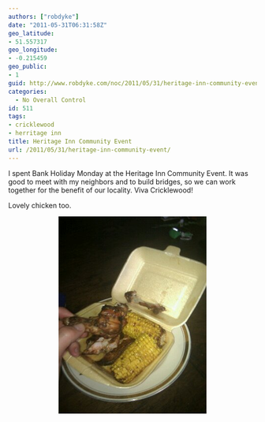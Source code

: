 ```yaml
---
authors: ["robdyke"]
date: "2011-05-31T06:31:58Z"
geo_latitude:
- 51.557317
geo_longitude:
- -0.215459
geo_public:
- 1
guid: http://www.robdyke.com/noc/2011/05/31/heritage-inn-community-event/
categories:
  - No Overall Control
id: 511
tags:
- cricklewood
- herritage inn
title: Heritage Inn Community Event
url: /2011/05/31/heritage-inn-community-event/
---
```

I spent Bank Holiday Monday at the Heritage Inn Community Event. It was good to meet with my neighbors and to build bridges, so we can work together for the benefit of our locality. Viva Cricklewood!

Lovely chicken too.

<a alt="image" href="/pubfiles/2011/05/wpid-IMG_20110530_1713291.jpg"><img style="display:block;margin-right:auto;margin-left:auto;" alt="image" src="/pubfiles/2011/05/wpid-IMG_20110530_171329.jpg" /></a>